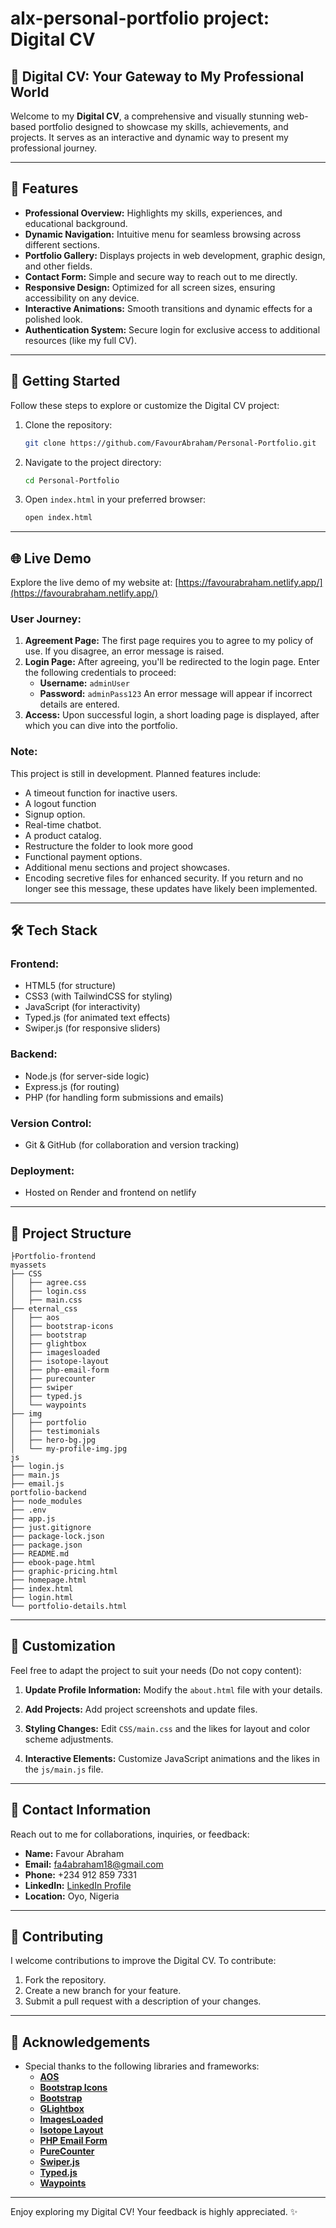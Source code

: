 # alx-personal-portfolio project: Digital CV

## 🎯 **Digital CV: Your Gateway to My Professional World**

Welcome to my **Digital CV**, a comprehensive and visually stunning web-based portfolio designed to showcase my skills, achievements, and projects. It serves as an interactive and dynamic way to present my professional journey.

---

## 🌟 **Features**

- **Professional Overview:** Highlights my skills, experiences, and educational background.
- **Dynamic Navigation:** Intuitive menu for seamless browsing across different sections.
- **Portfolio Gallery:** Displays projects in web development, graphic design, and other fields.
- **Contact Form:** Simple and secure way to reach out to me directly.
- **Responsive Design:** Optimized for all screen sizes, ensuring accessibility on any device.
- **Interactive Animations:** Smooth transitions and dynamic effects for a polished look.
- **Authentication System:** Secure login for exclusive access to additional resources (like my full CV).

---

## 🚀 **Getting Started**

Follow these steps to explore or customize the Digital CV project:

1. Clone the repository:
   ```bash
   git clone https://github.com/FavourAbraham/Personal-Portfolio.git
   ```
2. Navigate to the project directory:
   ```bash
   cd Personal-Portfolio
   ```
3. Open `index.html` in your preferred browser:
   ```bash
   open index.html
   ```

---

## 🌐 **Live Demo**

Explore the live demo of my website at:
[https://favourabraham.netlify.app/](https://favourabraham.netlify.app/)

### User Journey:
1. **Agreement Page:** The first page requires you to agree to my policy of use. If you disagree, an error message is raised.
2. **Login Page:** After agreeing, you'll be redirected to the login page. Enter the following credentials to proceed:
   - **Username:** `adminUser`
   - **Password:** `adminPass123`
   An error message will appear if incorrect details are entered.
3. **Access:** Upon successful login, a short loading page is displayed, after which you can dive into the portfolio.

### Note:
This project is still in development. Planned features include:
- A timeout function for inactive users.
- A logout function
- Signup option.
- Real-time chatbot.
- A product catalog.
- Restructure the folder to look more good
- Functional payment options.
- Additional menu sections and project showcases.
- Encoding secretive files for enhanced security. If you return and no longer see this message, these updates have likely been implemented.

---

## 🛠 **Tech Stack**

### **Frontend:**
- HTML5 (for structure)
- CSS3 (with TailwindCSS for styling)
- JavaScript (for interactivity)
- Typed.js (for animated text effects)
- Swiper.js (for responsive sliders)

### **Backend:**
- Node.js (for server-side logic)
- Express.js (for routing)
- PHP (for handling form submissions and emails)

### **Version Control:**
- Git & GitHub (for collaboration and version tracking)

### **Deployment:**
- Hosted on Render and frontend on netlify

---

## 📂 **Project Structure**

```
├Portfolio-frontend
myassets
├── CSS
│   ├── agree.css
│   ├── login.css
│   ├── main.css
├── eternal_css
│   ├── aos
│   ├── bootstrap-icons
│   ├── bootstrap
│   ├── glightbox
│   ├── imagesloaded
│   ├── isotope-layout
│   ├── php-email-form
│   ├── purecounter
│   ├── swiper
│   ├── typed.js
│   └── waypoints
├── img
│   ├── portfolio
│   ├── testimonials
│   ├── hero-bg.jpg
│   └── my-profile-img.jpg
js
├── login.js
├── main.js
├── email.js
portfolio-backend
├── node_modules
├── .env
├── app.js
├── just.gitignore
├── package-lock.json
├── package.json
├── README.md
├── ebook-page.html
├── graphic-pricing.html
├── homepage.html
├── index.html
├── login.html
└── portfolio-details.html
```

---

## 🎨 **Customization**

Feel free to adapt the project to suit your needs (Do not copy content):

1. **Update Profile Information:**
   Modify the `about.html` file with your details.

2. **Add Projects:**
   Add project screenshots and update files.

3. **Styling Changes:**
   Edit `CSS/main.css` and the likes for layout and color scheme adjustments.

4. **Interactive Elements:**
   Customize JavaScript animations and the likes in the `js/main.js` file.

---

## 📧 **Contact Information**

Reach out to me for collaborations, inquiries, or feedback:

- **Name:** Favour Abraham
- **Email:** [fa4abraham18@gmail.com](mailto:fa4abraham18@gmail.com)
- **Phone:** +234 912 859 7331
- **LinkedIn:** [LinkedIn Profile](https://www.linkedin.com/in/favourabraham)
- **Location:** Oyo, Nigeria

---

## 🤝 **Contributing**

I welcome contributions to improve the Digital CV. To contribute:

1. Fork the repository.
2. Create a new branch for your feature.
3. Submit a pull request with a description of your changes.

---

## 🙏 **Acknowledgements**

- Special thanks to the following libraries and frameworks:
  - **[AOS](https://michalsnik.github.io/aos/)**
  - **[Bootstrap Icons](https://icons.getbootstrap.com/)**
  - **[Bootstrap](https://getbootstrap.com/)**
  - **[GLightbox](https://github.com/biati-digital/glightbox)**
  - **[ImagesLoaded](https://imagesloaded.desandro.com/)**
  - **[Isotope Layout](https://isotope.metafizzy.co/)**
  - **[PHP Email Form](https://github.com/bootstrapmade/php-email-form)**
  - **[PureCounter](https://github.com/srexi/purecounterjs)**
  - **[Swiper.js](https://swiperjs.com/)**
  - **[Typed.js](https://mattboldt.com/demos/typed-js/)**
  - **[Waypoints](http://imakewebthings.com/waypoints/)**

---

Enjoy exploring my Digital CV! Your feedback is highly appreciated. ✨
